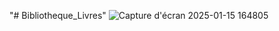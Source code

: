 "# Bibliotheque_Livres" 
![Capture d'écran 2025-01-15 164805](https://github.com/user-attachments/assets/a1856a28-ac83-4e97-97f6-021686ff5159)
